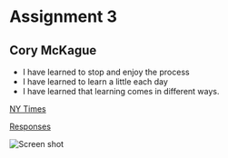 # Assignment 3

## Cory McKague

* I have learned to stop and enjoy the process
* I have learned to learn a little each day
* I have learned that learning comes in different ways.

<!-- URL -->
[NY Times](https://www.nytimes.com)

<!-- reponses -->
[Responses](responses.txt)

<!-- screenshot image -->
![Screen shot](/images/screenshot-vscode.png)